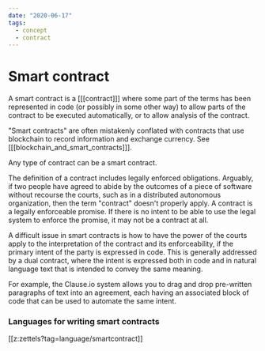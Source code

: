 ```yaml
---
date: "2020-06-17"
tags:
  - concept
  - contract
---
```


# Smart contract

A smart contract is a [[[contract]]] where some part of the
terms has been represented in code (or possibly in
some other way) to allow parts of the
contract to be executed automatically, or to allow
analysis of the contract.

"Smart contracts" are often mistakenly conflated with contracts that
use blockchain to record information and exchange currency. See [[[blockchain_and_smart_contracts]]].

Any type of contract can be a smart contract.

The definition of a contract includes legally enforced
obligations. Arguably, if two people have agreed to abide by the outcomes of a piece of software without recourse the courts,
such as in a distributed autonomous organization, then
the term "contract" doesn't properly apply. A contract
is a legally enforceable promise. If there is no intent
to be able to use the legal system to enforce the promise,
it may not be a contract at all.

A difficult issue in smart contracts is how to have the
power of the courts apply to the interpretation of the
contract and its enforceability, if the primary intent
of the party is expressed in code. This is generally
addressed by a dual contract, where the intent is
expressed both in code and in natural language text that is intended to
convey the same meaning.

For example, the Clause.io system allows you to drag and
drop pre-written paragraphs of text into an agreement,
each having an associated block of code that can be used
to automate the same intent.

### Languages for writing smart contracts

[[z:zettels?tag=language/smartcontract]]
